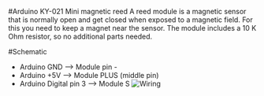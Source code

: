 #Arduino KY-021 Mini magnetic reed
A reed module is a magnetic sensor that is normally open and get closed when exposed to a magnetic field.
For this you need to keep a magnet near the sensor.
The module includes a 10 K Ohm resistor, so no additional parts needed.

#Schematic
* Arduino GND --> Module pin -
* Arduino +5V --> Module PLUS (middle pin)
* Arduino Digital pin 3 --> Module S
![Wiring](https://tkkrlab.nl/w/images/thumb/6/65/Ky021.jpg/400px-Ky021.jpg)
